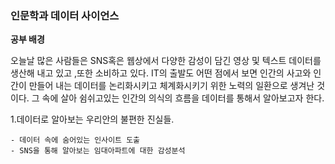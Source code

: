 ### 인문학과 데이터 사이언스
**공부 배경**

오늘날 많은 사람들은 SNS혹은 웹상에서 다양한 감성이 담긴 영상 및 텍스트 데이터를 생산해 내고 있고 ,또한 소비하고 있다.
IT의 출발도 어떤 점에서 보면 인간의 사고와 인간이 만들어 내는 데이터를 논리화시키고 체계화시키기 위한 노력의 일환으로 생겨난 것이다.
그 속에 살아 쉼쉬고있는 인간의 의식의 흐름을 데이터를 통해서 알아보고자 한다.

  1.데이터로 알아보는 우리안의 불편한 진실들.
  
    - 데이터 속에 숨어있는 인사이트 도출    
    - SNS을 통해 알아보는 임대아파트에 대한 감성분석
